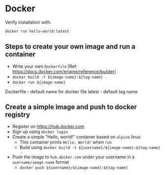 # Docker

Verify installation with:

```bash
docker run hello-world:latest
```

## Steps to create your own image and run a container

* Write your own `Dockerfile` [Ref: https://docs.docker.com/engine/reference/builder]
* `docker build -t ${image-name}:${tag-name} .`
* `docker run ${image-name}`

Dockerfile - default name for docker file
latest - default tag name

## Create a simple image and push to docker registry

* Register on https://hub.docker.com
* Sign up using `docker login`
* Create a simple "Hello, world!" container based on `alpine` linux
  * This container prints `Hello, World!` when `run`
  * Build using `docker build -t ${username}/${image-name}:${tag-name} .`
* Push the image to `hub.docker.com` under your username in a `username/image-name` format
  * `docker push ${username}/${image-name}:${tag-name}`
